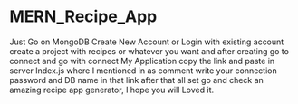 # MERN_Recipe_App

Just Go on MongoDB Create New Account or Login with existing account create a project with recipes or whatever you want and after creating go to connect and go with connect
My Application copy the link and paste in server Index.js where I mentioned in as comment write your connection password and DB name in that link after that all set go and check an amazing recipe app generator, I hope you will Loved it.
